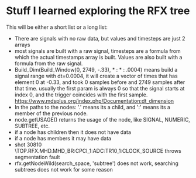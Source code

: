 # Stuff I learned exploring the RFX tree
This will be either a short list or a long list:
- There are signals with no raw data, but values and timesteps are just 2 arrays
- most signals are built with a raw signal, timesteps are a formula from which the actual timestamps
  array is built. Values are also built with a formula from the raw signal.
- Build_Dim(Build_Window(0, 2749, -.33), * : * : .0004) means build a signal range with dt=0.0004,
  it will create a vector of times that has element 0 at -0.33, and took 0 samples before and 2749
  samples after that time. usually the first param is always 0 so that the signal starts at index 0,
  and the trigger coincides with the first sample.
  https://www.mdsplus.org/index.php/Documentation:dt_dimension
- In the paths to the nodes: '.' means its a child, and ':' means its a member of the previous node.
- node.getUSAGE() returns the usage of the node, like SIGNAL, NUMERIC, SUBTREE, etc.
- if a node has children then it does not have data
- if a node has members it may have data
- shot 30810 \\TOP.RFX.MHD.MHD_BR:CPCI_1:ADC:TR10_1:CLOCK_SOURCE throws segmentation fault
- rfx.getNodeWild(search_space, 'subtree') does not work, searching subtrees does not work for some reason
